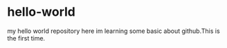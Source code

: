 # hello-world
my hello world repository
here im learning some basic about github.This is the first time.

